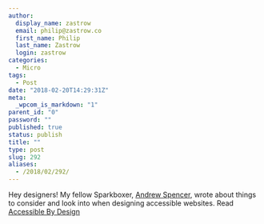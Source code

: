 ```yaml
---
author:
  display_name: zastrow
  email: philip@zastrow.co
  first_name: Philip
  last_name: Zastrow
  login: zastrow
categories:
  - Micro
tags:
  - Post
date: "2018-02-20T14:29:31Z"
meta:
  _wpcom_is_markdown: "1"
parent_id: "0"
password: ""
published: true
status: publish
title: ""
type: post
slug: 292
aliases:
  - /2018/02/292/
---
```

<p>Hey designers! My fellow Sparkboxer, <a href="http://andrew-spencer.com">Andrew Spencer</a>, wrote about things to consider and look into when designing accessible websites. Read <a href="https://seesparkbox.com/foundry/accessible_by_design">Accessible By Design</a></p>
